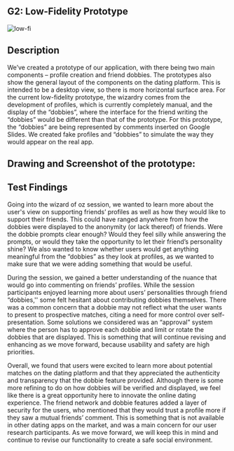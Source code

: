 ## G2: Low-Fidelity Prototype
![low-fi](https://media.discordapp.net/attachments/930542558269038652/941454869871620116/Screen_Shot_2022-02-10_at_2.05.28_PM.png)
## Description
We’ve created a prototype of our application, with there being two main components – profile creation and friend dobbies. The prototypes also show the general layout of the components on the dating platform. This is intended to be a desktop view, so there is more horizontal surface area.
For the current low-fidelity prototype, the wizardry comes from the development of profiles, which is currently completely manual, and the display of the “dobbies”, where the interface for the friend writing the “dobbies” would be different than that of the prototype. For this prototype, the “dobbies” are being represented by comments inserted on Google Slides. We created fake profiles and “dobbies” to simulate the way they would appear on the real app. 

## Drawing and Screenshot of the prototype:


## Test Findings

Going into the wizard of oz session, we wanted to learn more about the user's view on supporting friends’ profiles as well as how they would like to support their friends. This could have ranged anywhere from how the dobbies were displayed to the anonymity (or lack thereof) of friends. Were the dobbie prompts clear enough? Would they feel silly while answering the prompts, or would they take the opportunity to let their friend’s personality shine? We also wanted to know whether users would get anything meaningful from the “dobbies” as they look at profiles, as we wanted to make sure that we were adding something that would be useful.

During the session, we gained a better understanding of the nuance that would go into commenting on friends’ profiles. While the session participants enjoyed learning more about users’ personalities through friend “dobbies,'' some felt hesitant about contributing dobbies themselves. There was a common concern that a dobbie may not reflect what the user wants to present to prospective matches, citing a need for more control over self-presentation. Some solutions we considered was an “approval” system where the person has to approve each dobbie and limit or rotate the dobbies that are displayed. This is something that will continue revising and enhancing as we move forward, because usability and safety are high priorities.

Overall, we found that users were excited to learn more about potential matches on the dating platform and that they appreciated the authenticity and transparency that the dobbie feature provided. Although there is some more refining to do on how dobbies will be verified and displayed, we feel like there is a great opportunity here to innovate the online dating experience. The friend network and dobbie features added a layer of security for the users, who mentioned that they would trust a profile more if they saw a mutual friends’ comment. This is something that is not available in other dating apps on the market, and was a main concern for our user research participants. As we move forward, we will keep this in mind and continue to revise our functionality to create a safe social environment. 
